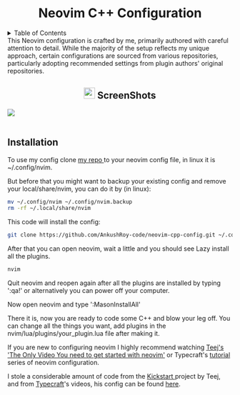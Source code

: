 <h1 align="center" > Neovim C++ Configuration </h1> 
<details>
    <summary>Table of Contents</summary>
    <ol>
        <li>
            <a href="#Screenshot">Screenshots</a>
        </li>
        <li>
            <a href="#install">Installation</a>
        </li>
    </ol>
</details >
This Neovim configuration is crafted by me, primarily authored with careful attention to detail. While the majority of the setup reflects my unique approach, certain configurations are sourced from various repositories, particularly adopting recommended settings from plugin authors' original repositories.

<h2 id="Screenshot" align="center">
 <img src="https://media2.giphy.com/media/QssGEmpkyEOhBCb7e1/giphy.gif?cid=ecf05e47a0n3gi1bfqntqmob8g9aid1oyj2wr3ds3mg700bl&rid=giphy.gif" width="25" class="overviews">
  <b> ScreenShots
  </b>
</h2>

<img src="https://user-images.githubusercontent.com/73097560/115834477-dbab4500-a447-11eb-908a-139a6edaec5c.gif"><br><br>


<h2 id="install"> Installation</h2>
To use my config clone <a href="https://github.com/AnkushRoy-code/neovim-cpp-config.git">my repo </a> to your neovim config file, in linux it is ~/.config/nvim.

But before that you might want to backup your existing config and remove your local/share/nvim, you can do it by (in linux):

```bash
mv ~/.config/nvim ~/.config/nvim.backup
rm -rf ~/.local/share/nvim
```
This code will install the config:

```bash
git clone https://github.com/AnkushRoy-code/neovim-cpp-config.git ~/.config/nvim
```
After that you can open neovim, wait a little and you should see Lazy install all the plugins.

```bash
nvim
```
Quit neovim and reopen again after all the plugins are installed by typing '<esc>:qa!' or alternatively you can power off your computer.

Now open neovim and type ':MasonInstallAll'

There it is, now you are ready to code some C++ and blow your leg off. You can change all the things you want, add plugins in the nvim/lua/plugins/your_plugin.lua file after making it.

If you are new to configuring neovim I highly recommend watching <a href="https://www.google.com/url?sa=t&source=web&rct=j&opi=89978449&url=https://www.youtube.com/watch%3Fv%3Dm8C0Cq9Uv9o&ved=2ahUKEwj3mces4cOFAxUSwjgGHa0kAKUQtwJ6BAgVEAI&usg=AOvVaw3l37-ZOdfWEAkvP4MVRD_U">Teej's 'The Only Video You need to get started with neovim'</a> or Typecraft's <a href="https://www.google.com/url?sa=t&source=web&rct=j&opi=89978449&url=https://www.youtube.com/playlist%3Flist%3DPLsz00TDipIffreIaUNk64KxTIkQaGguqn&ved=2ahUKEwj_7riO4sOFAxVe4jgGHT_mBZ0QFnoECBQQAQ&usg=AOvVaw2Oe1-1SEDQeFuGpzLABLGX">tutorial </a>series of neovim configuration.

I stole a considerable amount of code from the <a href="https://www.google.com/url?sa=t&source=web&rct=j&opi=89978449&url=https://github.com/nvim-lua/kickstart.nvim&ved=2ahUKEwid55XN4sOFAxUnn2MGHe65Dp4QFnoECAYQAQ&usg=AOvVaw0elyrLhk3eytqxq9Vwm2zh"> Kickstart </a>project by Teej, and from <a href="https://www.youtube.com/@typecraft_dev">Typecraft</a>'s videos, his config can be found <a href="https://github.com/typecraft-dev/dotfiles/tree/master/nvim">here</a>.
